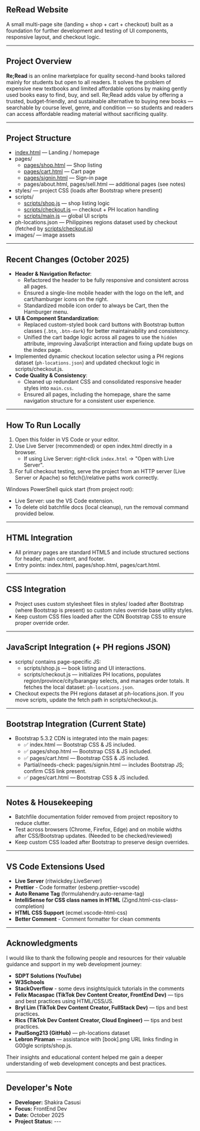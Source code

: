 ## ReRead Website

A small multi-page site (landing + shop + cart + checkout) built as a foundation for further development and testing of UI components, responsive layout, and checkout logic.

---

## Project Overview

**Re;Read** is an online marketplace for quality second-hand books tailored mainly for students but open to all readers. It solves the problem of expensive new textbooks and limited affordable options by making gently used books easy to find, buy, and sell. Re;Read adds value by offering a trusted, budget-friendly, and sustainable alternative to buying new books — searchable by course level, genre, and condition — so students and readers can access affordable reading material without sacrificing quality.

---

## Project Structure

- [index.html](index.html) — Landing / homepage
- pages/
  - [pages/shop.html](pages/shop.html) — Shop listing
  - [pages/cart.html](pages/cart.html) — Cart page
  - [pages/signin.html](pages/signin.html) — Sign-in page
  - pages/about.html, pages/sell.html — additional pages (see notes)
- styles/ — project CSS (loads after Bootstrap where present)
- scripts/
  - [scripts/shop.js](scripts/shop.js) — shop listing logic
  - [scripts/checkout.js](scripts/checkout.js) — checkout + PH location handling
  - [scripts/main.js](scripts/main.js) — global UI scripts
- ph-locations.json — Philippines regions dataset used by checkout (fetched by [scripts/checkout.js](scripts/checkout.js))
- images/ — image assets

---

## Recent Changes (October 2025)

- **Header & Navigation Refactor**:
  - Refactored the header to be fully responsive and consistent across all pages.
  - Ensured a single-line mobile header with the logo on the left, and cart/hamburger icons on the right.
  - Standardized mobile icon order to always be Cart, then the Hamburger menu.
- **UI & Component Standardization**:
  - Replaced custom-styled book card buttons with Bootstrap button classes (`.btn`, `.btn-dark`) for better maintainability and consistency.
  - Unified the cart badge logic across all pages to use the `hidden` attribute, improving JavaScript interaction and fixing update bugs on the index page.
- Implemented dynamic checkout location selector using a PH regions dataset (`ph-locations.json`) and updated checkout logic in scripts/checkout.js.
- **Code Quality & Consistency**:
  - Cleaned up redundant CSS and consolidated responsive header styles into `main.css`.
  - Ensured all pages, including the homepage, share the same navigation structure for a consistent user experience.

---

## How To Run Locally

1. Open this folder in VS Code or your editor.
2. Use Live Server (recommended) or open index.html directly in a browser.
   - If using Live Server: right-click `index.html` → "Open with Live Server".
3. For full checkout testing, serve the project from an HTTP server (Live Server or Apache) so fetch()/relative paths work correctly.

Windows PowerShell quick start (from project root):

- Live Server: use the VS Code extension.
- To delete old batchfile docs (local cleanup), run the removal command provided below.

---

## HTML Integration

- All primary pages are standard HTML5 and include structured sections for header, main content, and footer.
- Entry points: index.html, pages/shop.html, pages/cart.html.

---

## CSS Integration

- Project uses custom stylesheet files in styles/ loaded after Bootstrap (where Bootstrap is present) so custom rules override base utility styles.
- Keep custom CSS files loaded after the CDN Bootstrap CSS to ensure proper override order.

---

## JavaScript Integration (+ PH regions JSON)

- scripts/ contains page-specific JS:
  - scripts/shop.js — book listing and UI interactions.
  - scripts/checkout.js — initializes PH locations, populates region/province/city/barangay selects, and manages order totals. It fetches the local dataset: `ph-locations.json`.
- Checkout expects the PH regions dataset at ph-locations.json. If you move scripts, update the fetch path in scripts/checkout.js.

---

## Bootstrap Integration (Current State)

- Bootstrap 5.3.2 CDN is integrated into the main pages:
  - ✅ index.html — Bootstrap CSS & JS included.
  - ✅ pages/shop.html — Bootstrap CSS & JS included.
  - ✅ pages/cart.html — Bootstrap CSS & JS included.
  - Partial/needs-check: pages/signin.html — includes Bootstrap JS; confirm CSS link present.
  - ✅ pages/cart.html — Bootstrap CSS & JS included.

---

## Notes & Housekeeping

- Batchfile documentation folder removed from project repository to reduce clutter.
- Test across browsers (Chrome, Firefox, Edge) and on mobile widths after CSS/Bootstrap updates. (Needed to be checked/reviewed)
- Keep custom CSS loaded after Bootstrap to preserve design overrides.

---

## VS Code Extensions Used

- **Live Server** (ritwickdey.LiveServer)
- **Prettier** - Code formatter (esbenp.prettier-vscode)
- **Auto Rename Tag** (formulahendry.auto-rename-tag)
- **IntelliSense for CSS class names in HTML** (Zignd.html-css-class-completion)
- **HTML CSS Support** (ecmel.vscode-html-css)
- **Better Comment** - Comment formatter for clean comments

---

## Acknowledgments

I would like to thank the following people and resources for their valuable guidance and support in my web development journey:

- **SDPT Solutions (YouTube)**
- **W3Schools**
- **StackOverflow** - some devs insights/quick tutorials in the comments
- **Felix Macaspac (TikTok Dev Content Creator, FrontEnd Dev)** — tips and best practices using HTML/CSS/JS.
- **Bryl Lim (TikTok Dev Content Creator, FullStack Dev)** — tips and best practices.
- **Rics (TikTok Dev Content Creator, Cloud Engineer)** — tips and best practices.
- **PaulSong213 (GitHub)** — ph-locations dataset
- **Lebron Piraman** — assistance with [book].png URL links finding in G00gle scripts/shop.js.

Their insights and educational content helped me gain a deeper understanding of web development concepts and best practices.

---

## Developer's Note

- **Developer:** Shakira Casusi
- **Focus:** FrontEnd Dev
- **Date:** October 2025
- **Project Status:** ---
